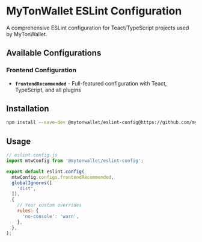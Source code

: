 # MyTonWallet ESLint Configuration

A comprehensive ESLint configuration for Teact/TypeScript projects used by MyTonWallet.

## Available Configurations

### Frontend Configuration

- **`frontendRecommended`** - Full-featured configuration with Teact, TypeScript, and all plugins

## Installation

```bash
npm install --save-dev @mytonwallet/eslint-config@https://github.com/mytonwallet-org/eslint-config
```

## Usage

```js
// eslint.config.js
import mtwConfig from '@mytonwallet/eslint-config';

export default eslint.config(
  mtwConfig.configs.frontendRecommended,
  globalIgnores([
    'dist',
  ]),
  {
    // Your custom overrides
    rules: {
      'no-console': 'warn',
    },
  },
);
```
